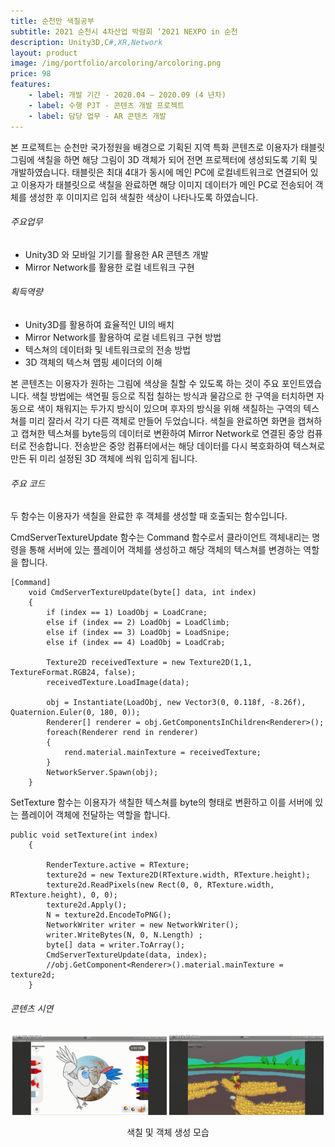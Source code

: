 ```yaml
---
title: 순천만 색칠공부
subtitle: 2021 순천시 4차산업 박람회 ‘2021 NEXPO in 순천
description: Unity3D,C#,XR,Network
layout: product
image: /img/portfolio/arcoloring/arcoloring.png
price: 98
features:
    - label: 개발 기간 - 2020.04 – 2020.09 (4 년차)  
    - label: 수행 PJT - 콘텐츠 개발 프로젝트  
    - label: 담당 업무 - AR 콘텐츠 개발  
---
```


본 프로젝트는 순천만 국가정원을 배경으로 기획된 지역 특화 콘텐츠로 이용자가 태블릿 그림에 색칠을 하면 해당 그림이 3D 객체가 되어 전면 프로젝터에 생성되도록 기획 및 개발하였습니다. 태블릿은 최대 4대가 동시에 메인 PC에 로컬네트워크로 연결되어 있고 이용자가 태블릿으로 색칠을 완료하면 해당 이미지 데이터가 메인 PC로 전송되어 객체를 생성한 후 이미지르 입혀 색칠한 색상이 나타나도록 하였습니다.  

###### 주요업무  
- Unity3D 와 모바일 기기를 활용한 AR 콘텐츠 개발  
- Mirror Network를 활용한 로컬 네트워크 구현   
  
###### 획득역량  
- Unity3D를 활용하여 효율적인 UI의 배치    
- Mirror Network를 활용하여 로컬 네트워크 구현 방법
- 텍스쳐의 데이터화 및 네트워크로의 전송 방법   
- 3D 객체의 텍스쳐 맵핑 셰이더의 이해

본 콘텐츠는 이용자가 원하는 그림에 색상을 칠할 수 있도록 하는 것이 주요 포인트였습니다. 색칠 방법에는 색연필 등으로 직접 칠하는 방식과 물감으로 한 구역을 터치하면 자동으로 색이 채워지는 두가지 방식이 있으며 후자의 방식을 위해 색칠하는 구역의 텍스쳐를 미리 잘라서 각기 다른 객체로 만들어 두었습니다. 색칠을 완료하면 화면을 캡쳐하고 캡쳐한 텍스쳐를 byte등의 데이터로 변환하여 Mirror Network로 연결된 중앙 컴퓨터로 전송합니다. 전송받은 중앙 컴퓨터에서는 해당 데이터를 다시 복호화하여 텍스쳐로 만든 뒤 미리 설정된 3D 객체에 씌워 입히게 됩니다.  

###### 주요 코드
두 함수는 이용자가 색칠을 완료한 후 객체를 생성할 때 호출되는 함수입니다.  

CmdServerTextureUpdate 함수는 Command 함수로서 클라이언트 객체내리는 명령을 통해 서버에 있는 플레이어 객체를 생성하고 해당 객체의 텍스쳐를 변경하는 역할을 합니다.  
```
[Command]
    void CmdServerTextureUpdate(byte[] data, int index)
    {
        if (index == 1) LoadObj = LoadCrane;
        else if (index == 2) LoadObj = LoadClimb;
        else if (index == 3) LoadObj = LoadSnipe;
        else if (index == 4) LoadObj = LoadCrab;

        Texture2D receivedTexture = new Texture2D(1,1, TextureFormat.RGB24, false);
        receivedTexture.LoadImage(data);

        obj = Instantiate(LoadObj, new Vector3(0, 0.118f, -8.26f), Quaternion.Euler(0, 180, 0));
        Renderer[] renderer = obj.GetComponentsInChildren<Renderer>();
        foreach(Renderer rend in renderer)
        {
            rend.material.mainTexture = receivedTexture;
        }
        NetworkServer.Spawn(obj);
    }
```

SetTexture 함수는 이용자가 색칠한 텍스쳐를 byte의 형태로 변환하고 이를 서버에 있는 플레이어 객체에 전달하는 역할을 합니다.    
```
public void setTexture(int index)
    {

        RenderTexture.active = RTexture;
        texture2d = new Texture2D(RTexture.width, RTexture.height);
        texture2d.ReadPixels(new Rect(0, 0, RTexture.width, RTexture.height), 0, 0);
        texture2d.Apply();
        N = texture2d.EncodeToPNG();
        NetworkWriter writer = new NetworkWriter();
        writer.WriteBytes(N, 0, N.Length) ;
        byte[] data = writer.ToArray();
        CmdServerTextureUpdate(data, index);
        //obj.GetComponent<Renderer>().material.mainTexture = texture2d;
    }
```
  
###### 콘텐츠 시연  

<p align="center">
    <img src="/img/portfolio/arcoloring/arcoloring01.gif" width="49%">
    <img src="/img/portfolio/arcoloring/arcoloring02.gif" width="49%">
    <figcaption align="center">색칠 및 객체 생성 모습</figcaption>
</p>
<br/>




